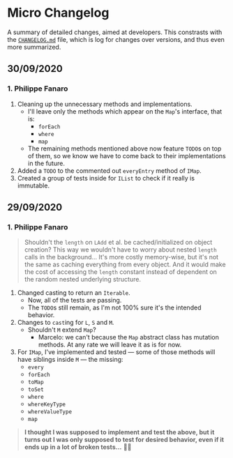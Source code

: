 # Micro Changelog

A summary of detailed changes, aimed at developers. This constrasts with the [`CHANGELOG.md`][changelog] file, which is log for changes over versions, and thus even more summarized.


[changelog]: ../CHANGELOG.md

## 30/09/2020

### 1. Philippe Fanaro

1. Cleaning up the unnecessary methods and implementations.
    - I'll leave only the methods which appear on the `Map`'s interface, that is:
        - `forEach`
        - `where`
        - `map`
    - The remaining methods mentioned above now feature `TODO`s on top of them, so we know we have to come back to their implementations in the future.
1. Added a `TODO` to the commented out `everyEntry` method of `IMap`.
1. Created a group of tests inside for `IList` to check if it really is immutable.

## 29/09/2020

### 1. Philippe Fanaro

> Shouldn't the `length` on `LAdd` et al. be cached/initialized on object creation? This way we wouldn't have to worry about nested `length` calls in the background... It's more costly memory-wise, but it's not the same as caching everything from every object. And it would make the cost of accessing the `length` constant instead of dependent on the random nested underlying structure.

1. Changed casting to return an `Iterable`.
    - Now, all of the tests are passing.
    - The `TODO`s still remain, as I'm not 100% sure it's the intended behavior.
1. Changes to `cast`ing for `L`, `S` and `M`.
    - Shouldn't `M` extend `Map`?
        - Marcelo: we can't because the `Map` abstract class has mutation methods. At any rate we will leave it as is for now.
1. For `IMap`, I've implemented and tested &mdash; some of those methods will have siblings inside `M` &mdash; the missing:
    - `every`
    - `forEach`
    - `toMap`
    - `toSet`
    - `where`
    - `whereKeyType`
    - `whereValueType`
    - `map`

> **I thought I was supposed to implement and test the above, but it turns out I was only supposed to test for desired behavior, even if it ends up in a lot of broken tests...** 🤦‍♂️
